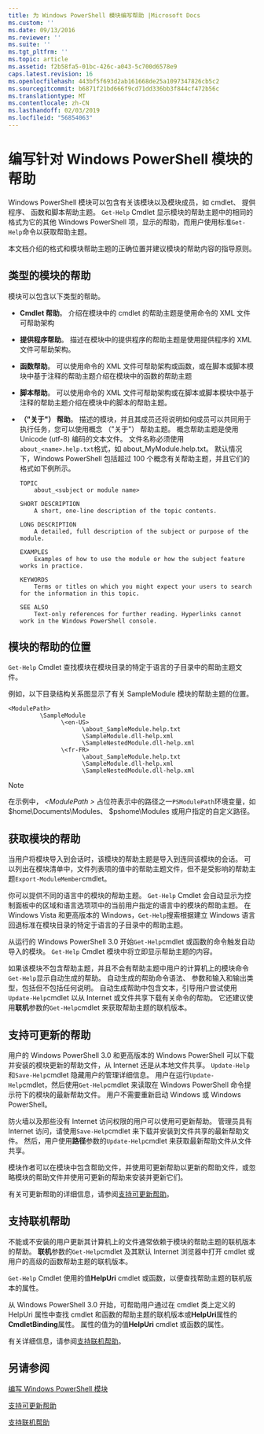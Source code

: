 ```yaml
---
title: 为 Windows PowerShell 模块编写帮助 |Microsoft Docs
ms.custom: ''
ms.date: 09/13/2016
ms.reviewer: ''
ms.suite: ''
ms.tgt_pltfrm: ''
ms.topic: article
ms.assetid: f2b58fa5-01bc-426c-a043-5c700d6578e9
caps.latest.revision: 16
ms.openlocfilehash: 443bf5f693d2ab161668de25a1097347826cb5c2
ms.sourcegitcommit: b6871f21bd666f9cd71dd336bb3f844cf472b56c
ms.translationtype: MT
ms.contentlocale: zh-CN
ms.lasthandoff: 02/03/2019
ms.locfileid: "56854063"
---
```

# <a name="writing-help-for-windows-powershell-modules"></a>编写针对 Windows PowerShell 模块的帮助

Windows PowerShell 模块可以包含有关该模块以及模块成员，如 cmdlet、 提供程序、 函数和脚本帮助主题。 `Get-Help` Cmdlet 显示模块的帮助主题中的相同的格式为它的其他 Windows PowerShell 项，显示的帮助，而用户使用标准`Get-Help`命令以获取帮助主题。

本文档介绍的格式和模块帮助主题的正确位置并建议模块的帮助内容的指导原则。

## <a name="types-of-module-help"></a>类型的模块的帮助

模块可以包含以下类型的帮助。

- **Cmdlet 帮助**。 介绍在模块中的 cmdlet 的帮助主题是使用命令的 XML 文件可帮助架构

- **提供程序帮助**。 描述在模块中的提供程序的帮助主题是使用提供程序的 XML 文件可帮助架构。

- **函数帮助**。 可以使用命令的 XML 文件可帮助架构或函数，或在脚本或脚本模块中基于注释的帮助主题介绍在模块中的函数的帮助主题

- **脚本帮助**。 可以使用命令的 XML 文件可帮助架构或在脚本或脚本模块中基于注释的帮助主题介绍在模块中的脚本的帮助主题。

- **（"关于"） 帮助**。 描述的模块，并且其成员还将说明如何成员可以共同用于执行任务，您可以使用概念 （"关于"） 帮助主题。 概念帮助主题是使用 Unicode (utf-8) 编码的文本文件。 文件名称必须使用`about_<name>.help.txt`格式，如 about_MyModule.help.txt。 默认情况下，Windows PowerShell 包括超过 100 个概念有关帮助主题，并且它们的格式如下例所示。

  ```
  TOPIC
      about_<subject or module name>

  SHORT DESCRIPTION
      A short, one-line description of the topic contents.

  LONG DESCRIPTION
      A detailed, full description of the subject or purpose of the module.

  EXAMPLES
      Examples of how to use the module or how the subject feature works in practice.

  KEYWORDS
      Terms or titles on which you might expect your users to search for the information in this topic.

  SEE ALSO
      Text-only references for further reading. Hyperlinks cannot work in the Windows PowerShell console.

  ```

## <a name="placement-of-module-help"></a>模块的帮助的位置

`Get-Help` Cmdlet 查找模块在模块目录的特定于语言的子目录中的帮助主题文件。

例如，以下目录结构关系图显示了有关 SampleModule 模块的帮助主题的位置。

```
<ModulePath>
         \SampleModule
               \<en-US>
                     \about_SampleModule.help.txt
                     \SampleModule.dll-help.xml
                     \SampleNestedModule.dll-help.xml
               \<fr-FR>
                     \about_SampleModule.help.txt
                     \SampleModule.dll-help.xml
                     \SampleNestedModule.dll-help.xml

```

> [!NOTE]
> 在示例中，  *\<ModulePath >* 占位符表示中的路径之一`PSModulePath`环境变量，如 $home\Documents\Modules、 $pshome\Modules 或用户指定的自定义路径。

## <a name="getting-module-help"></a>获取模块的帮助

当用户将模块导入到会话时，该模块的帮助主题是导入到连同该模块的会话。 可以列出在模块清单中，文件列表项的值中的帮助主题文件，但不是受影响的帮助主题`Export-ModuleMember`cmdlet。

你可以提供不同的语言中的模块的帮助主题。 `Get-Help` Cmdlet 会自动显示为控制面板中的区域和语言选项项中的当前用户指定的语言中的模块的帮助主题。 在 Windows Vista 和更高版本的 Windows，`Get-Help`搜索根据建立 Windows 语言回退标准在模块目录的特定于语言的子目录中的帮助主题。

从运行的 Windows PowerShell 3.0 开始`Get-Help`cmdlet 或函数的命令触发自动导入的模块。 `Get-Help` Cmdlet 模块中将立即显示帮助主题的内容。

如果该模块不包含帮助主题，并且不会有帮助主题中用户的计算机上的模块命令`Get-Help`显示自动生成的帮助。 自动生成的帮助命令语法、 参数和输入和输出类型，包括但不包括任何说明。 自动生成帮助中包含文本，引导用户尝试使用`Update-Help`cmdlet 以从 Internet 或文件共享下载有关命令的帮助。 它还建议使用**联机**参数的`Get-Help`cmdlet 来获取帮助主题的联机版本。

## <a name="supporting-updatable-help"></a>支持可更新的帮助

用户的 Windows PowerShell 3.0 和更高版本的 Windows PowerShell 可以下载并安装的模块更新的帮助文件，从 Internet 还是从本地文件共享。 `Update-Help`和`Save-Help`cmdlet 隐藏用户的管理详细信息。 用户在运行`Update-Help`cmdlet，然后使用`Get-Help`cmdlet 来读取在 Windows PowerShell 命令提示符下的模块的最新帮助文件。 用户不需要重新启动 Windows 或 Windows PowerShell。

防火墙以及那些没有 Internet 访问权限的用户可以使用可更新帮助。 管理员具有 Internet 访问，请使用`Save-Help`cmdlet 来下载并安装到文件共享的最新帮助文件。 然后，用户使用**路径**参数的`Update-Help`cmdlet 来获取最新帮助文件从文件共享。

模块作者可以在模块中包含帮助文件，并使用可更新帮助以更新的帮助文件，或忽略模块的帮助文件并使用可更新的帮助来安装并更新它们。

有关可更新帮助的详细信息，请参阅[支持可更新帮助](./supporting-updatable-help.md)。

## <a name="supporting-online-help"></a>支持联机帮助

不能或不安装的用户更新其计算机上的文件通常依赖于模块的帮助主题的联机版本的帮助。 **联机**参数的`Get-Help`cmdlet 及其默认 Internet 浏览器中打开 cmdlet 或用户的高级的函数帮助主题的联机版本。

`Get-Help` Cmdlet 使用的值**HelpUri** cmdlet 或函数，以便查找帮助主题的联机版本的属性。

从 Windows PowerShell 3.0 开始，可帮助用户通过在 cmdlet 类上定义的 HelpUri 属性中查找 cmdlet 和函数的帮助主题的联机版本或**HelpUri**属性的**CmdletBinding**属性。 属性的值为的值**HelpUri** cmdlet 或函数的属性。

有关详细信息，请参阅[支持联机帮助](./supporting-online-help.md)。

## <a name="see-also"></a>另请参阅

[编写 Windows PowerShell 模块](./writing-a-windows-powershell-module.md)

[支持可更新帮助](./supporting-updatable-help.md)

[支持联机帮助](./supporting-online-help.md)
